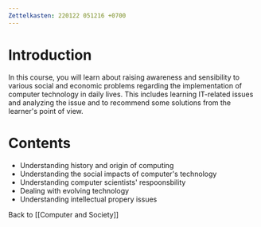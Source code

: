 ```yaml
---
Zettelkasten: 220122 051216 +0700
---
```

# Introduction
In this course, you will learn about raising awareness and sensibility to various social and economic problems regarding the implementation of computer technology in daily lives. This includes learning IT-related issues and analyzing the issue and to recommend some solutions from the learner's point of view.

# Contents
* Understanding history and origin of computing
* Understanding the social impacts of computer's technology
* Understanding computer scientists' respoonsbility
* Dealing with evolving technology
* Understanding intellectual propery issues

Back to [[Computer and Society]]